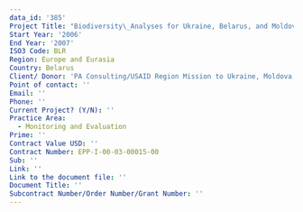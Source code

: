 ```yaml
---
data_id: '385'
Project Title: "Biodiversity\_Analyses for Ukraine, Belarus, and Moldova"
Start Year: '2006'
End Year: '2007'
ISO3 Code: BLR
Region: Europe and Eurasia
Country: Belarus
Client/ Donor: 'PA Consulting/USAID Region Mission to Ukraine, Moldova,and Belarus'
Point of contact: ''
Email: ''
Phone: ''
Current Project? (Y/N): ''
Practice Area:
  - Monitoring and Evaluation
Prime: ''
Contract Value USD: ''
Contract Number: EPP-I-00-03-00015-00
Sub: ''
Link: ''
Link to the document file: ''
Document Title: ''
Subcontract Number/Order Number/Grant Number: ''
---
```

